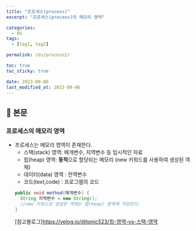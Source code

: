 ```yaml
---
title: "프로세스(process)"
excerpt: "프로세스(process)의 메모리 영역"

categories:
  - OS
tags:
  - [tag1, tag2]

permalink: /os/process2/

toc: true
toc_sticky: true

date: 2023-09-06
last_modified_at: 2023-09-06
---
```


## 🔎 본문

### 프로세스의 메모리 영역
- 프로세스는 메모리 영역이 존재한다.
    - 스택(stack) 영역: 매개변수, 지역변수 등 임시적인 자료
    - 힙(heap) 영역: **동적**으로 할당되는 메모리 (new 키워드를 사용하여 생성된 객체)
    - 데이터(data) 영역 : 전역변수
    - 코드(text,code) : 프로그램의 코드
  ```java
  public void method(매개변수) {
    String 지역변수 = new String();
    //new 키워드로 생성된 객체는 힙(heap) 영역에 저장된다.
  }
  ```
  [참고블로그]https://velog.io/@tonic523/힙-영역-vs-스택-영역

